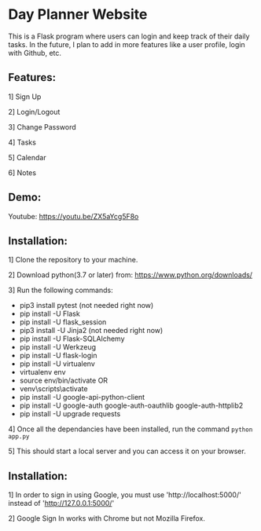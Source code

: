 # Day Planner Website
This is a Flask program where users can login and keep track of their daily tasks. In the future, I plan to add in more features like a user profile, login with Github, etc.

## Features:
1] Sign Up

2] Login/Logout

3] Change Password

4] Tasks

5] Calendar

6] Notes

## Demo:
Youtube: https://youtu.be/ZX5aYcg5F8o

## Installation:

1] Clone the repository to your machine.

2] Download python(3.7 or later) from: https://www.python.org/downloads/

3] Run the following commands:
  - pip3 install pytest (not needed right now)
  - pip install -U Flask
  - pip install -U flask_session
  - pip3 install -U Jinja2 (not needed right now)
  - pip install -U Flask-SQLAlchemy
  - pip install -U Werkzeug
  - pip install -U flask-login
  - pip install -U virtualenv
  - virtualenv env
  - source env/bin/activate
  OR 
  - venv\scripts\activate
  - pip install -U google-api-python-client
  - pip install -U google-auth google-auth-oauthlib google-auth-httplib2
  - pip install -U upgrade requests

4] Once all the dependancies have been installed, run the command `python app.py`

5] This should start a local server and you can access it on your browser.

## Installation:
1] In order to sign in using Google, you must use 'http://localhost:5000/' instead of 'http://127.0.0.1:5000/'

2] Google Sign In works with Chrome but not Mozilla Firefox.
